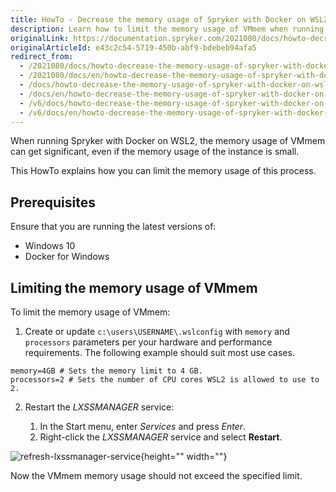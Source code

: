```yaml
---
title: HowTo - Decrease the memory usage of Spryker with Docker on WSL2
description: Learn how to limit the memory usage of VMmem when running Spryker with Docker on WSL2.
originalLink: https://documentation.spryker.com/2021080/docs/howto-decrease-the-memory-usage-of-spryker-with-docker-on-wsl2
originalArticleId: e43c2c54-5719-450b-abf9-bdebeb94afa5
redirect_from:
  - /2021080/docs/howto-decrease-the-memory-usage-of-spryker-with-docker-on-wsl2
  - /2021080/docs/en/howto-decrease-the-memory-usage-of-spryker-with-docker-on-wsl2
  - /docs/howto-decrease-the-memory-usage-of-spryker-with-docker-on-wsl2
  - /docs/en/howto-decrease-the-memory-usage-of-spryker-with-docker-on-wsl2
  - /v6/docs/howto-decrease-the-memory-usage-of-spryker-with-docker-on-wsl2
  - /v6/docs/en/howto-decrease-the-memory-usage-of-spryker-with-docker-on-wsl2
---
```


When running Spryker with Docker on WSL2, the memory usage of VMmem can get significant, even if the memory usage of the instance is small.

This HowTo explains how you can limit the memory usage of this process.

## Prerequisites

Ensure that you are running the latest versions of:

* Windows 10
* Docker for Windows

## Limiting the memory usage of VMmem
To limit the memory usage of VMmem:

1. Create or update `c:\users\USERNAME\.wslconfig` with `memory` and `processors` parameters per your hardware and performance requirements. The following example should suit most use cases.


```text
memory=4GB # Sets the memory limit to 4 GB.
processors=2 # Sets the number of CPU cores WSL2 is allowed to use to 2.
```

2. Restart the *LXSSMANAGER* service:

    1. In the Start menu, enter *Services* and press *Enter*.
    2. Right-click the *LXSSMANAGER* service and select **Restart**.


![refresh-lxssmanager-service](https://spryker.s3.eu-central-1.amazonaws.com/docs/Tutorials/HowTos/HowTo+-+decrease+the+memory+usage+of+Spryker+with+Docker+on+WSL2/refresh-lxssmanager-service.png){height="" width=""}

Now the VMmem memory usage should not exceed the specified limit.
